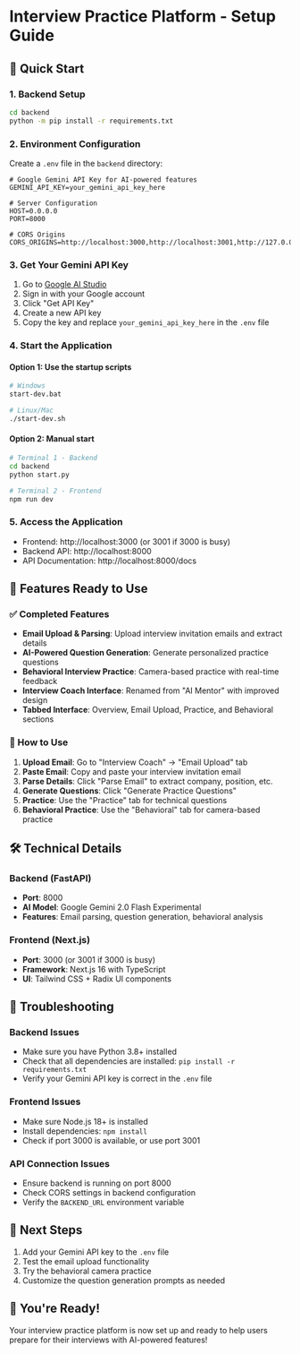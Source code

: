 # Interview Practice Platform - Setup Guide

## 🚀 Quick Start

### 1. Backend Setup
```bash
cd backend
python -m pip install -r requirements.txt
```

### 2. Environment Configuration
Create a `.env` file in the `backend` directory:
```env
# Google Gemini API Key for AI-powered features
GEMINI_API_KEY=your_gemini_api_key_here

# Server Configuration
HOST=0.0.0.0
PORT=8000

# CORS Origins
CORS_ORIGINS=http://localhost:3000,http://localhost:3001,http://127.0.0.1:3000,http://127.0.0.1:3001
```

### 3. Get Your Gemini API Key
1. Go to [Google AI Studio](https://aistudio.google.com/)
2. Sign in with your Google account
3. Click "Get API Key" 
4. Create a new API key
5. Copy the key and replace `your_gemini_api_key_here` in the `.env` file

### 4. Start the Application

#### Option 1: Use the startup scripts
```bash
# Windows
start-dev.bat

# Linux/Mac
./start-dev.sh
```

#### Option 2: Manual start
```bash
# Terminal 1 - Backend
cd backend
python start.py

# Terminal 2 - Frontend
npm run dev
```

### 5. Access the Application
- Frontend: http://localhost:3000 (or 3001 if 3000 is busy)
- Backend API: http://localhost:8000
- API Documentation: http://localhost:8000/docs

## 🎯 Features Ready to Use

### ✅ Completed Features
- **Email Upload & Parsing**: Upload interview invitation emails and extract details
- **AI-Powered Question Generation**: Generate personalized practice questions
- **Behavioral Interview Practice**: Camera-based practice with real-time feedback
- **Interview Coach Interface**: Renamed from "AI Mentor" with improved design
- **Tabbed Interface**: Overview, Email Upload, Practice, and Behavioral sections

### 🔧 How to Use

1. **Upload Email**: Go to "Interview Coach" → "Email Upload" tab
2. **Paste Email**: Copy and paste your interview invitation email
3. **Parse Details**: Click "Parse Email" to extract company, position, etc.
4. **Generate Questions**: Click "Generate Practice Questions"
5. **Practice**: Use the "Practice" tab for technical questions
6. **Behavioral Practice**: Use the "Behavioral" tab for camera-based practice

## 🛠️ Technical Details

### Backend (FastAPI)
- **Port**: 8000
- **AI Model**: Google Gemini 2.0 Flash Experimental
- **Features**: Email parsing, question generation, behavioral analysis

### Frontend (Next.js)
- **Port**: 3000 (or 3001 if 3000 is busy)
- **Framework**: Next.js 16 with TypeScript
- **UI**: Tailwind CSS + Radix UI components

## 🐛 Troubleshooting

### Backend Issues
- Make sure you have Python 3.8+ installed
- Check that all dependencies are installed: `pip install -r requirements.txt`
- Verify your Gemini API key is correct in the `.env` file

### Frontend Issues
- Make sure Node.js 18+ is installed
- Install dependencies: `npm install`
- Check if port 3000 is available, or use port 3001

### API Connection Issues
- Ensure backend is running on port 8000
- Check CORS settings in backend configuration
- Verify the `BACKEND_URL` environment variable

## 📝 Next Steps

1. Add your Gemini API key to the `.env` file
2. Test the email upload functionality
3. Try the behavioral camera practice
4. Customize the question generation prompts as needed

## 🎉 You're Ready!

Your interview practice platform is now set up and ready to help users prepare for their interviews with AI-powered features!
